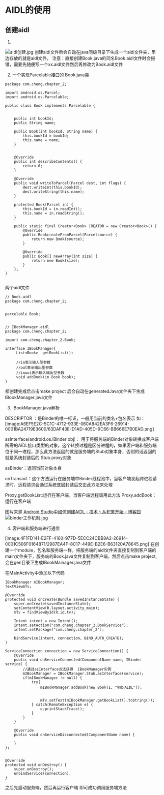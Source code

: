 # AIDL的使用
## 创建aidl
1. 
![aidl创建.jpg](https://github.com/Freedom12521/Android/blob/master/android/images/创建aidl.png)
创建aidl文件后会自动在java同级目录下生成一个aidl文件夹，里边存放的就是aidl文件。
注意：直接创建Book.java的同名Book.aidl文件时会报错，需要先随便写一个xx.aidl文件然后再修改为Book.aidl文件

2. 一个实现Parcelable接口的 Book.java类

```
package com.cheng.chapter_2;

import android.os.Parcel;
import android.os.Parcelable;

public class Book implements Parcelable {


    public int bookId;
    public String name;

    public Book(int bookId, String name) {
        this.bookId = bookId;
        this.name = name;
    }


    @Override
    public int describeContents() {
        return 0;
    }

    @Override
    public void writeToParcel(Parcel dest, int flags) {
        dest.writeInt(this.bookId);
        dest.writeString(this.name);
    }

    protected Book(Parcel in) {
        this.bookId = in.readInt();
        this.name = in.readString();
    }

    public static final Creator<Book> CREATOR = new Creator<Book>() {
        @Override
        public BookcreateFromParcel(Parcelsource) {
            return new Book(source);
        }

        @Override
        public Book[] newArray(int size) {
            return new Book[size];
        }
    };
}


```

两个aidl文件
```
// Book.aidl
package com.cheng.chapter_2;


parcelable Book;


```

```
// IBookManager.aidl
package com.cheng.chapter_2;

import com.cheng.chapter_2.Book;

interface IBookManager{
     List<Book>  getBookList();
     
     //in表示输入型参数
     //out表示输出型参数
     //inout表示输入输出型参数
     void addBook(in Book book);
}

```

都创建完成后点击make project 后会自动在generatedJava文件夹下生成 IBookManager.java文件

3. IBookManager.java解析

DESCRIPTOR ：是Binder的唯一标识，一般用当前的类名+包名表示
如：
   [image:A6EF5E2C-5C1C-4712-933E-060A842EA3F6-26914-0001BA24719E3600/63DAF43E-D1AD-405D-9C66-BB666E7B0EAD.png]

asInterface(android.os.IBinder obj)： 用于将服务端的Binder对象转换成客户端所需的AIDL接口类型的对象，这个转换过程是区分进程的，如果客户端和服务端位于同一进程，那么此方法返回的就是服务端的Stub对象本身，否则的话返回的就是系统封装后的 Stub.proxy对象

asBinder：返回当前对象本身

onTransact：这个方法运行在服务端中Binder线程池中，当客户端发起跨进程请求时，远程请求会通过系统底层封装后交由此方法来处理

Proxy.getBookList:运行在客户端，当客户端远程调用此方法
Proxy.addBook：运行在客户端

图片来源 [Android Studio中如何创建AIDL - 技术丶从积累开始 - 博客园](https://www.cnblogs.com/rookiechen/p/5352053.html)
![binder工作机制.jpg](https://github.com/Freedom12521/Android/blob/master/android/images/binder工作机制.jpg)

4. 客户端和服务端进行通信
 
[image:4F1FD141-E2FF-4160-977D-5ECC24CBB8A2-26914-0001C506F0164871/2987EA4F-8C17-449E-B2E6-B63120A78645.png]
在创建一个module，包名和服务端一样，把服务端的aidl文件夹直接复制到客户端的main文件夹下，服务端的Book.java文件复制到客户端，然后点击make project,会在gen目录下生成IBookMainager.java文件

在MainActivity中添加以下代码
```
IBookManager mIBookManager;
TextViewmTv;

@Override
protected void onCreate(Bundle savedInstanceState) {
    super.onCreate(savedInstanceState);
    setContentView(R.layout.activity_main);
    mTv = findViewById(R.id.tv);

    Intent intent = new Intent();
    intent.setAction("com.cheng.chapter_2.BookService");
    intent.setPackage("com.cheng.chapter_2");

    bindService(intent, connection, BIND_AUTO_CREATE);
}

ServiceConnection connection = new ServiceConnection() {
    @Override
    public void onServiceConnected(ComponentName name, IBinder service) {
        //通过asInterface方法获得  IBookManager实例
        mIBookManager = IBookManager.Stub.asInterface(service);
        if(mIBookManager != null) {
            try{
                mIBookManager.addBook(new Book(1, "初识AIDL"));


                mTv.setText(mIBookManager.getBookList().toString());
            } catch(RemoteException e) {
                e.printStackTrace();
            }
        }
    }

    @Override
    public void onServiceDisconnected(ComponentName name) {

    }
};


@Override
protected void onDestroy() {
    super.onDestroy();
    unbindService(connection);
}

```

之后先启动服务端，然后再运行客户端 即可成功调用服务端方法
